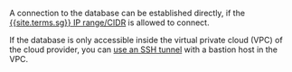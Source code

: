 A connection to the database can be established directly, if the
[{{site.terms.sg}} IP range/CIDR](../security/ip-allowlist.html) is allowed to
connect.

If the database is only accessible inside the virtual private cloud (VPC) of
the cloud provider, you can [use an SSH tunnel](../security/ssh-tunnels.html)
with a bastion host in the VPC.

